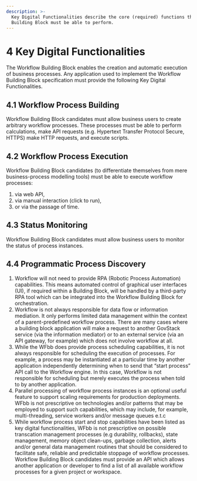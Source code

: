 ```yaml
---
description: >-
  Key Digital Functionalities describe the core (required) functions that this
  Building Block must be able to perform.
---
```


# 4 Key Digital Functionalities

The Workflow Building Block enables the creation and automatic execution of
business processes. Any application used to implement the Workflow Building
Block specification must provide the following Key Digital Functionalities.

## 4.1 Workflow Process Building

Workflow Building Block candidates must allow business users to create arbitrary
workflow processes. These processes must be able to perform calculations, make
API requests (e.g. Hypertext Transfer Protocol Secure, HTTPS) make HTTP
requests, and execute scripts.

## 4.2 Workflow Process Execution

Workflow Building Block candidates (to differentiate themselves from mere
business-process modelling tools) must be able to execute workflow processes:

1. via web API,
2. via manual interaction (click to run),
3. or via the passage of time.

## 4.3 Status Monitoring

Workflow Building Block candidates must allow business users to monitor the
status of process instances.

## 4.4 Programmatic Process Discovery

1. Workflow will not need to provide RPA (Robotic Process Automation)
   capabilities. This means automated control of graphical user interfaces (UI),
   if required within a Building Block, will be handled by a third-party RPA
   tool which can be integrated into the Workflow Building Block for
   orchestration.
2. Workflow is not always responsible for data flow or information mediation. It
   only performs limited data management within the context of a
   parent-predefined workflow process. There are many cases where a building
   block application will make a request to another GovStack service (via the
   information mediator) or to an external service (via an API gateway, for
   example) which does not involve workflow at all.
3. While the WFbb does provide process scheduling capabilities, it is not always
   responsible for scheduling the execution of processes. For example, a process
   may be instantiated at a particular time by another application independently
   determining when to send that “start process” API call to the Workflow
   engine. In this case, Workflow is not responsible for scheduling but merely
   executes the process when told to by another application.
4. Parallel processing of workflow process instances is an optional useful
   feature to support scaling requirements for production deployments. WFbb is
   not prescriptive on technologies and/or patterns that may be employed to
   support such capabilities, which may include, for example, multi-threading,
   service workers and/or message queues e.t.c
5. While workflow process start and stop capabilities have been listed as key
   digital functionalities, WFbb is not prescriptive on possible transcation
   management processes (e.g durability, rollbacks), state management, memory
   object clean-ups, garbage collection, alerts and/or general data management
   routines that should be considered to facilitate safe, reliable and
   predictable stoppage of workflow processes. Workflow Building Block
   candidates must provide an API which allows another application or developer
   to find a list of all available workflow processes for a given project or
   workspace.
